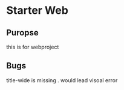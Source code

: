 # Starter Web

## Puropse
this is for webproject
## Bugs
title-wide is missing . would lead visoal error

